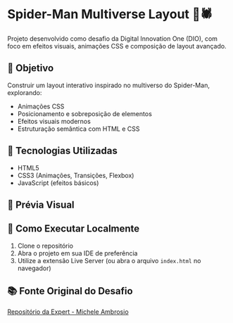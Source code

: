 # Spider-Man Multiverse Layout 🚀🕷️

Projeto desenvolvido como desafio da Digital Innovation One (DIO), com foco em efeitos visuais, animações CSS e composição de layout avançado.

## 🎯 Objetivo

Construir um layout interativo inspirado no multiverso do Spider-Man, explorando:

- Animações CSS
- Posicionamento e sobreposição de elementos
- Efeitos visuais modernos
- Estruturação semântica com HTML e CSS

## 🚀 Tecnologias Utilizadas

- HTML5
- CSS3 (Animações, Transições, Flexbox)
- JavaScript (efeitos básicos)

## 📸 Prévia Visual



## 📂 Como Executar Localmente

1. Clone o repositório
2. Abra o projeto em sua IDE de preferência
3. Utilize a extensão Live Server (ou abra o arquivo `index.html` no navegador)

## 📚 Fonte Original do Desafio

[Repositório da Expert - Michele Ambrosio](https://github.com/micheleambrosio/spider-man-multiverses-dio)

